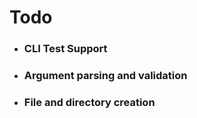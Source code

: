 # Todo

* ### CLI Test Support
* ### Argument parsing and validation
* ### File and directory creation